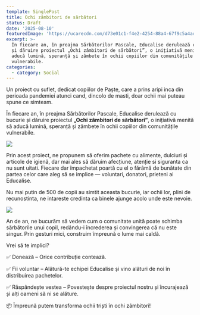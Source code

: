 ```yaml
---
template: SinglePost
title: Ochi zâmbitori de sărbători
status: Draft
date: '2025-08-10'
featuredImage: 'https://ucarecdn.com/d73e01c1-f4e2-4254-88a4-67f9c5a4add0/'
excerpt: >-
  În fiecare an, în preajma Sărbătorilor Pascale, Educalise derulează cu bucurie
  și dăruire proiectul „Ochi zâmbitori de sărbători”, o inițiativă menită să
  aducă lumină, speranță și zâmbete în ochii copiilor din comunitățile
  vulnerabile.
categories:
  - category: Social
---
```

Un proiect cu suflet, dedicat copiilor de Paște, care a prins aripi inca din perioada pandemiei atunci cand,  dincolo de masti, doar ochii mai puteau spune ce simteam.



În fiecare an, în preajma Sărbătorilor Pascale, Educalise derulează cu bucurie și dăruire proiectul **„Ochi zâmbitori de sărbători”**, o inițiativă menită să aducă lumină, speranță și zâmbete în ochii copiilor din comunitățile vulnerabile.



![](https://ucarecdn.com/a40c5541-24b1-4f3b-bad1-b181b8938893/)







Prin acest proiect, ne propunem să oferim pachete cu alimente, dulciuri și articole de igienă, dar mai ales să dăruim afecțiune, atenție si siguranta ca nu sunt uitati. Fiecare dar împachetat poartă cu el o fărâmă de bunătate din partea celor care aleg să se implice — voluntari, donatori, prieteni ai Educalise.

Nu mai putin de 500 de copii au simtit aceasta bucurie, iar ochii lor, plini de recunostinta, ne intareste credinta ca binele ajunge acolo unde este nevoie.

![](https://ucarecdn.com/258482e9-cb6d-4b8a-a8b6-cface29a4fec/)







An de an, ne bucurăm să vedem cum o comunitate unită poate schimba sărbătorile unui copil, redându-i încrederea și convingerea că nu este singur. Prin gesturi mici, construim împreună o lume mai caldă.







Vrei să te implici?



✅ Donează – Orice contribuție contează.

✅ Fii voluntar – Alătură-te echipei Educalise și vino alături de noi în distribuirea pachetelor.

✅ Răspândește vestea – Povestește despre proiectul nostru și încurajează și alți oameni să ni se alăture.



📦 Împreună putem transforma ochii triști în ochi zâmbitori!
